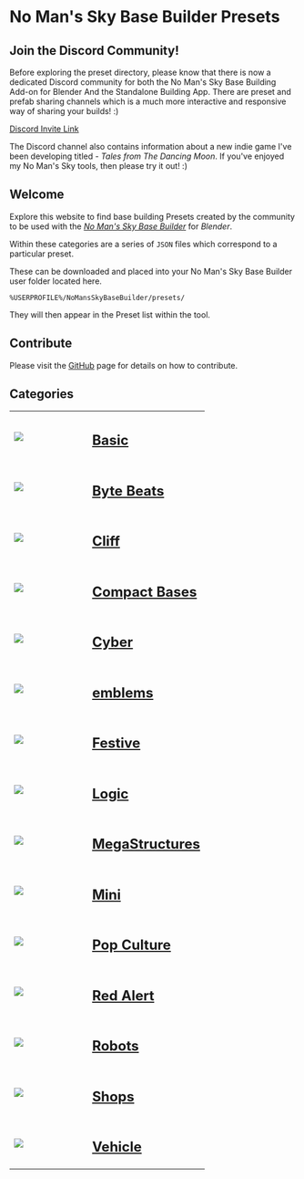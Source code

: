 # No Man's Sky Base Builder Presets  



## Join the Discord Community!

Before exploring the preset directory, please know that there is now a dedicated Discord community for both the No Man's Sky Base Building Add-on for Blender And the Standalone Building App. There are preset and prefab sharing channels which is a much more interactive and responsive way of sharing your builds! :)

[Discord Invite Link](https://discord.gg/Mmz3rpq4Px)

The Discord channel also contains information about a new indie game I've been developing titled - _Tales from The Dancing Moon_. If you've enjoyed my No Man's Sky tools, then please try it out! :)

## Welcome

Explore this website to find base building Presets created by the community
to be used with the _[No Man's Sky Base Builder](https://www.nexusmods.com/nomanssky/mods/984)_ for _Blender_.

Within these categories are a series of `JSON` files which correspond to a
particular preset.

These can be downloaded and placed into your No Man's Sky Base Builder user
folder located here.

```
%USERPROFILE%/NoMansSkyBaseBuilder/presets/
```

They will then appear in the Preset list within the tool.

## Contribute

Please visit the [GitHub](https://github.com/djmonkeyuk/nms-base-builder-presets) page for details on how to contribute.


## Categories  

<table cellpadding="10">
        <tbody><tr>
            <td width="40%"><a href="https://djmonkeyuk.github.io/nms-base-builder-presets/Basic"><img src="https://raw.githubusercontent.com/djmonkeyuk/nms-base-builder-presets/master\images\Basic\Voldrang_BasicMetalAndGlassFloorSphere.jpg"></a></td>
            <td valign="top" width="60%"><h2><a href="https://djmonkeyuk.github.io/nms-base-builder-presets/Basic">Basic</a></h2></td>
        </tr><tr>
            <td width="40%"><a href="https://djmonkeyuk.github.io/nms-base-builder-presets/Byte%20Beats"><img src="https://raw.githubusercontent.com/djmonkeyuk/nms-base-builder-presets/master\images\missing_thumbnail.jpg"></a></td>
            <td valign="top" width="60%"><h2><a href="https://djmonkeyuk.github.io/nms-base-builder-presets/Byte%20Beats">Byte Beats</a></h2></td>
        </tr><tr>
            <td width="40%"><a href="https://djmonkeyuk.github.io/nms-base-builder-presets/Cliff"><img src="https://raw.githubusercontent.com/djmonkeyuk/nms-base-builder-presets/master\images\Cliff\djmonkey_Building.jpg"></a></td>
            <td valign="top" width="60%"><h2><a href="https://djmonkeyuk.github.io/nms-base-builder-presets/Cliff">Cliff</a></h2></td>
        </tr><tr>
            <td width="40%"><a href="https://djmonkeyuk.github.io/nms-base-builder-presets/Compact%20Bases"><img src="https://raw.githubusercontent.com/djmonkeyuk/nms-base-builder-presets/master\images\Compact Bases\Kattiko_Bizarrotech Frogbase.jpg"></a></td>
            <td valign="top" width="60%"><h2><a href="https://djmonkeyuk.github.io/nms-base-builder-presets/Compact%20Bases">Compact Bases</a></h2></td>
        </tr><tr>
            <td width="40%"><a href="https://djmonkeyuk.github.io/nms-base-builder-presets/Cyber"><img src="https://raw.githubusercontent.com/djmonkeyuk/nms-base-builder-presets/master\images\Cyber\djmonkey_ATM.jpg"></a></td>
            <td valign="top" width="60%"><h2><a href="https://djmonkeyuk.github.io/nms-base-builder-presets/Cyber">Cyber</a></h2></td>
        </tr><tr>
            <td width="40%"><a href="https://djmonkeyuk.github.io/nms-base-builder-presets/emblems"><img src="https://raw.githubusercontent.com/djmonkeyuk/nms-base-builder-presets/master\images\emblems\Kattiko_Logo AGT.jpg"></a></td>
            <td valign="top" width="60%"><h2><a href="https://djmonkeyuk.github.io/nms-base-builder-presets/emblems">emblems</a></h2></td>
        </tr><tr>
            <td width="40%"><a href="https://djmonkeyuk.github.io/nms-base-builder-presets/Festive"><img src="https://raw.githubusercontent.com/djmonkeyuk/nms-base-builder-presets/master\images\Festive\Kattiko_Xmas tree.jpg"></a></td>
            <td valign="top" width="60%"><h2><a href="https://djmonkeyuk.github.io/nms-base-builder-presets/Festive">Festive</a></h2></td>
        </tr><tr>
            <td width="40%"><a href="https://djmonkeyuk.github.io/nms-base-builder-presets/Logic"><img src="https://raw.githubusercontent.com/djmonkeyuk/nms-base-builder-presets/master\images\Logic\Rai_MDoorProximity.jpg"></a></td>
            <td valign="top" width="60%"><h2><a href="https://djmonkeyuk.github.io/nms-base-builder-presets/Logic">Logic</a></h2></td>
        </tr><tr>
            <td width="40%"><a href="https://djmonkeyuk.github.io/nms-base-builder-presets/MegaStructures"><img src="https://raw.githubusercontent.com/djmonkeyuk/nms-base-builder-presets/master\images\MegaStructures\Voldrang_The-Golden-Throne.jpg"></a></td>
            <td valign="top" width="60%"><h2><a href="https://djmonkeyuk.github.io/nms-base-builder-presets/MegaStructures">MegaStructures</a></h2></td>
        </tr><tr>
            <td width="40%"><a href="https://djmonkeyuk.github.io/nms-base-builder-presets/Mini"><img src="https://raw.githubusercontent.com/djmonkeyuk/nms-base-builder-presets/master\images\Mini\Voldrang_GlassCoffeeDecanter.jpg"></a></td>
            <td valign="top" width="60%"><h2><a href="https://djmonkeyuk.github.io/nms-base-builder-presets/Mini">Mini</a></h2></td>
        </tr><tr>
            <td width="40%"><a href="https://djmonkeyuk.github.io/nms-base-builder-presets/Pop%20Culture"><img src="https://raw.githubusercontent.com/djmonkeyuk/nms-base-builder-presets/master\images\Pop Culture\djmonkey_IronGiant.jpg"></a></td>
            <td valign="top" width="60%"><h2><a href="https://djmonkeyuk.github.io/nms-base-builder-presets/Pop%20Culture">Pop Culture</a></h2></td>
        </tr><tr>
            <td width="40%"><a href="https://djmonkeyuk.github.io/nms-base-builder-presets/Red%20Alert"><img src="https://raw.githubusercontent.com/djmonkeyuk/nms-base-builder-presets/master\images\Red Alert\djmonkey_PowerPlant.jpg"></a></td>
            <td valign="top" width="60%"><h2><a href="https://djmonkeyuk.github.io/nms-base-builder-presets/Red%20Alert">Red Alert</a></h2></td>
        </tr><tr>
            <td width="40%"><a href="https://djmonkeyuk.github.io/nms-base-builder-presets/Robots"><img src="https://raw.githubusercontent.com/djmonkeyuk/nms-base-builder-presets/master\images\Robots\Voldrang_FutureGirlfriend.jpg"></a></td>
            <td valign="top" width="60%"><h2><a href="https://djmonkeyuk.github.io/nms-base-builder-presets/Robots">Robots</a></h2></td>
        </tr><tr>
            <td width="40%"><a href="https://djmonkeyuk.github.io/nms-base-builder-presets/Shops"><img src="https://raw.githubusercontent.com/djmonkeyuk/nms-base-builder-presets/master\images\Shops\djmonkey_FlyingTaco.jpg"></a></td>
            <td valign="top" width="60%"><h2><a href="https://djmonkeyuk.github.io/nms-base-builder-presets/Shops">Shops</a></h2></td>
        </tr><tr>
            <td width="40%"><a href="https://djmonkeyuk.github.io/nms-base-builder-presets/Vehicle"><img src="https://raw.githubusercontent.com/djmonkeyuk/nms-base-builder-presets/master\images\Vehicle\Voldrang_ZarkovsRocketShip.jpg"></a></td>
            <td valign="top" width="60%"><h2><a href="https://djmonkeyuk.github.io/nms-base-builder-presets/Vehicle">Vehicle</a></h2></td>
        </tr>
</tbody>
</table>
